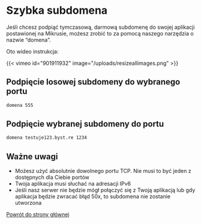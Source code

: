 # Szybka subdomena

Jeśli chcesz podpiąć tymczasową, darmową subdomenę do swojej aplikacji postawionej na Mikrusie, możesz zrobić to za pomocą naszego narzędzia o nazwie “domena”.

Oto wideo instrukcja:

{{< vimeo id="901911932" image="/uploads/resizeallimages.png" >}}

## Podpięcie losowej subdomeny do wybranego portu

```bash
domena 555
```

## Podpięcie wybranej subdomeny do portu

```bash
domena testuje123.byst.re 1234
```

## Ważne uwagi

- Możesz użyć absolutnie dowolnego portu TCP. Nie musi to być jeden z dostępnych dla Ciebie portów
- Twoja aplikacja musi słuchać na adresacji IPv6
- Jeśli nasz serwer nie będzie mógł połączyć się z Twoją aplikacją lub gdy aplikacja będzie zwracać błąd 50x, to subdomena nie zostanie utworzona

[Powrót do strony głównej](/)